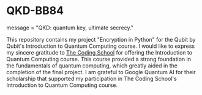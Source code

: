 # QKD-BB84

message = "QKD: quantum key, ultimate secrecy."

This repository contains my project "Encryption in Python" for the Qubit by Qubit's Introduction to Quantum Computing course.
I would like to express my sincere gratitude to [The Coding School](https://the-cs.org/) for offering the Introduction to Quantum Computing course. This course provided a strong foundation in the fundamentals of quantum computing, which greatly aided in the completion of the final project. I am grateful to Google Quantum AI for their scholarship that supported my participation in The Coding School's Introduction to Quantum Computing course.
